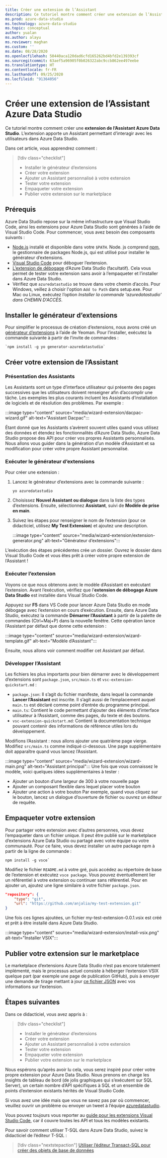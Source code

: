 ```yaml
---
title: Créer une extension de l’Assistant
description: Ce tutoriel montre comment créer une extension de l’Assistant pour ajouter des fonctionnalités personnalisées à Azure Data Studio.
ms.prod: azure-data-studio
ms.technology: azure-data-studio
ms.topic: conceptual
author: yualan
ms.author: alayu
ms.reviewer: maghan
ms.custom: ''
ms.date: 08/28/2020
ms.openlocfilehash: 50440aca120dad6cfd165262bd4bfd2e139393cf
ms.sourcegitcommit: 63aef5a96905f0b026322abc9ccb862ee497eebe
ms.translationtype: HT
ms.contentlocale: fr-FR
ms.lasthandoff: 09/25/2020
ms.locfileid: "91364056"
---
```

# <a name="create-an-azure-data-studio-wizard-extension"></a>Créer une extension de l’Assistant Azure Data Studio

Ce tutoriel montre comment créer une **extension de l’Assistant Azure Data Studio**. L’extension apporte un Assistant permettant d’interagir avec les utilisateurs dans Azure Data Studio.

Dans cet article, vous apprendrez comment :
> [!div class="checklist"]
> - Installer le générateur d’extensions
> - Créer votre extension
> - Ajouter un Assistant personnalisé à votre extension
> - Tester votre extension
> - Empaqueter votre extension
> - Publier votre extension sur le marketplace

## <a name="prerequisites"></a>Prérequis

Azure Data Studio repose sur la même infrastructure que Visual Studio Code, ainsi les extensions pour Azure Data Studio sont générées à l’aide de Visual Studio Code. Pour commencer, vous avez besoin des composants suivants :

- [Node.js](https://nodejs.org) installé et disponible dans votre `$PATH`. Node. js comprend [npm](https://www.npmjs.com/), le gestionnaire de packages Node.js, qui est utilisé pour installer le générateur d’extensions.
- [Visual Studio Code](https://code.visualstudio.com) pour déboguer l’extension.
- [L’extension de débogage](https://marketplace.visualstudio.com/items?itemName=ms-mssql.sqlops-debug) d’Azure Data Studio (facultatif). Cela vous permet de tester votre extension sans avoir à l’empaqueter et l’installer dans Azure Data Studio.
- Vérifiez que `azuredatastudio` se trouve dans votre chemin d’accès. Pour Windows, veillez à choisir l'option `Add to Path` dans setup.exe. Pour Mac ou Linux, exécutez l’option *Installer la commande 'azuredatastudio' dans CHEMIN D’ACCÈS*.

## <a name="install-the-extension-generator"></a>Installer le générateur d’extensions

Pour simplifier le processus de création d’extensions, nous avons créé un [générateur d’extensions](https://code.visualstudio.com/docs/extensions/yocode) à l’aide de Yeoman. Pour l’installer, exécutez la commande suivante à partir de l’invite de commandes :

```console
`npm install -g yo generator-azuredatastudio`
```

## <a name="create-your-wizard-extension"></a>Créer votre extension de l’Assistant

### <a name="introduction-to-wizards"></a>Présentation des Assistants

Les Assistants sont un type d’interface utilisateur qui présente des pages successives que les utilisateurs doivent renseigner afin d’accomplir une tâche. Les exemples les plus courants incluent les Assistants d’installation de logiciels et de résolution des problèmes. Par exemple :

:::image type="content" source="media/wizard-extension/dacpac-wizard.gif" alt-text="Assistant Dacpac":::

Étant donné que les Assistants s’avèrent souvent utiles quand vous utilisez des données et étendez les fonctionnalités d’Azure Data Studio, Azure Data Studio propose des API pour créer vos propres Assistants personnalisés. Nous allons vous guider dans la génération d’un modèle d’Assistant et sa modification pour créer votre propre Assistant personnalisé.

### <a name="run-the-extension-generator"></a>Exécuter le générateur d’extensions

Pour créer une extension :

1. Lancez le générateur d’extensions avec la commande suivante :

   `yo azuredatastudio`

2. Choisissez **Nouvel Assistant ou dialogue** dans la liste des types d’extensions. Ensuite, sélectionnez **Assistant**, suivi de **Modèle de prise en main**.

3. Suivez les étapes pour renseigner le nom de l’extension (pour ce didacticiel, utilisez **My Test Extension**) et ajoutez une description.

    :::image type="content" source="media/wizard-extension/extension-generator.png" alt-text="Générateur d’extensions":::

L’exécution des étapes précédentes crée un dossier. Ouvrez le dossier dans Visual Studio Code et vous êtes prêt à créer votre propre extension de l’Assistant !

### <a name="run-the-extension"></a>Exécuter l’extension

Voyons ce que nous obtenons avec le modèle d’Assistant en exécutant l’extension. Avant l’exécution, vérifiez que l’**extension de débogage Azure Data Studio** est installée dans Visual Studio Code.

Appuyez sur **F5** dans VS Code pour lancer Azure Data Studio en mode débogage avec l’extension en cours d’exécution. Ensuite, dans Azure Data Studio, exécutez la commande **Démarrer l’Assistant** à partir de la palette de commandes (Ctrl+Maj+P) dans la nouvelle fenêtre. Cette opération lance l’Assistant par défaut que donne cette extension :

:::image type="content" source="media/wizard-extension/wizard-template.gif" alt-text="Modèle d’Assistant":::

Ensuite, nous allons voir comment modifier cet Assistant par défaut.

### <a name="develop-the-wizard"></a>Développer l’Assistant

Les fichiers les plus importants pour bien démarrer avec le développement d’extensions sont `package.json`, `src/main.ts` et `vsc-extension-quickstart.md` :

- `package.json`: Il s’agit du fichier manifeste, dans lequel la commande **Lancer l’Assistant** est inscrite. Il s’agit aussi de l’emplacement auquel `main.ts` est déclaré comme point d’entrée du programme principal.
- `main.ts`: Contient le code permettant d’ajouter des éléments d’interface utilisateur à l’Assistant, comme des pages, du texte et des boutons.
- `vsc-extension-quickstart.md`: Contient la documentation technique pouvant contenir des informations de référence utiles lors du développement.

Modifions l’Assistant : nous allons ajouter une quatrième page vierge. Modifiez `src/main.ts` comme indiqué ci-dessous. Une page supplémentaire doit apparaître quand vous lancez l’Assistant.

:::image type="content" source="media/wizard-extension/wizard-main.png" alt-text="Assistant principal":::
Une fois que vous connaissez le modèle, voici quelques idées supplémentaires à tester :

- Ajouter un bouton d’une largeur de 300 à votre nouvelle page
- Ajouter un composant flexible dans lequel placer votre bouton
- Ajouter une action à votre bouton Par exemple, quand vous cliquez sur le bouton, lancez un dialogue d’ouverture de fichier ou ouvrez un éditeur de requête.

## <a name="package-your-extension"></a>Empaqueter votre extension

Pour partager votre extension avec d’autres personnes, vous devez l’empaqueter dans un fichier unique. Il peut être publié sur le marketplace d’extensions Azure Data Studio ou partagé avec votre équipe ou votre communauté. Pour ce faire, vous devez installer un autre package npm à partir de la ligne de commande :

```console
npm install -g vsce`
```

Modifiez le fichier `README.md` à votre gré, puis accédez au répertoire de base de l’extension et exécutez `vsce package`. Vous pouvez éventuellement lier un référentiel à votre extension ou continuer sans référentiel. Pour en ajouter un, ajoutez une ligne similaire à votre fichier `package.json`.

```json
"repository": {
    "type": "git",
    "url": "https://github.com/anjalia/my-test-extension.git"
}
```

Une fois ces lignes ajoutées, un fichier my-test-extension-0.0.1.vsix est créé et prêt à être installé dans Azure Data Studio.

:::image type="content" source="media/wizard-extension/install-vsix.png" alt-text="Installer VSIX":::

## <a name="publish-your-extension-to-the-marketplace"></a>Publier votre extension sur le marketplace

Le marketplace d’extensions Azure Data Studio n’est pas encore totalement implémenté, mais le processus actuel consiste à héberger l’extension VSIX quelque part (par exemple une page de publication GitHub), puis à envoyer une demande de tirage mettant à jour [ce fichier JSON](https://github.com/Microsoft/azuredatastudio/blob/release/extensions/extensionsGallery.json) avec vos informations sur l’extension.

## <a name="next-steps"></a>Étapes suivantes

Dans ce didacticiel, vous avez appris à :
> [!div class="checklist"]
> - Installer le générateur d’extensions
> - Créer votre extension
> - Ajouter un Assistant personnalisé à votre extension
> - Tester votre extension
> - Empaqueter votre extension
> - Publier votre extension sur le marketplace

Nous espérons qu’après avoir lu cela, vous serez inspiré pour créer votre propre extension pour Azure Data Studio. Nous prenons en charge les insights de tableau de bord (de jolis graphiques qui s’exécutent sur SQL Server), un certain nombre d’API spécifiques à SQL et un ensemble de points d’extension existants hérités de Visual Studio Code.

Si vous avez une idée mais que vous ne savez pas par où commencer, veuillez ouvrir un problème ou envoyer un tweet à l’équipe [azuredatastudio](https://twitter.com/azuredatastudio).

Vous pouvez toujours vous reporter au [guide pour les extensions Visual Studio Code](https://code.visualstudio.com/docs/extensions/overview), car il couvre toutes les API et tous les modèles existants.

Pour savoir comment utiliser T-SQL dans Azure Data Studio, suivez le didacticiel de l’éditeur T-SQL :

> [!div class="nextstepaction"]
> [Utiliser l’éditeur Transact-SQL pour créer des objets de base de données](../tutorial-sql-editor.md)
